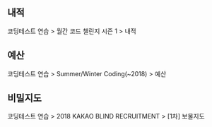 ## 내적
  코딩테스트 연습 > 월간 코드 챌린지 시즌 1 > 내적

## 예산
  코딩테스트 연습 > Summer/Winter Coding(~2018) > 예산

## 비밀지도
  코딩테스트 연습 > 2018 KAKAO BLIND RECRUITMENT > [1차] 보물지도
